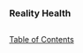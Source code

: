 ### Reality Health
##
##
[Table of Contents](https://github.com/mycroftwilde/devil-steps-in-a-myth-system/tree/master/ref_guide)
